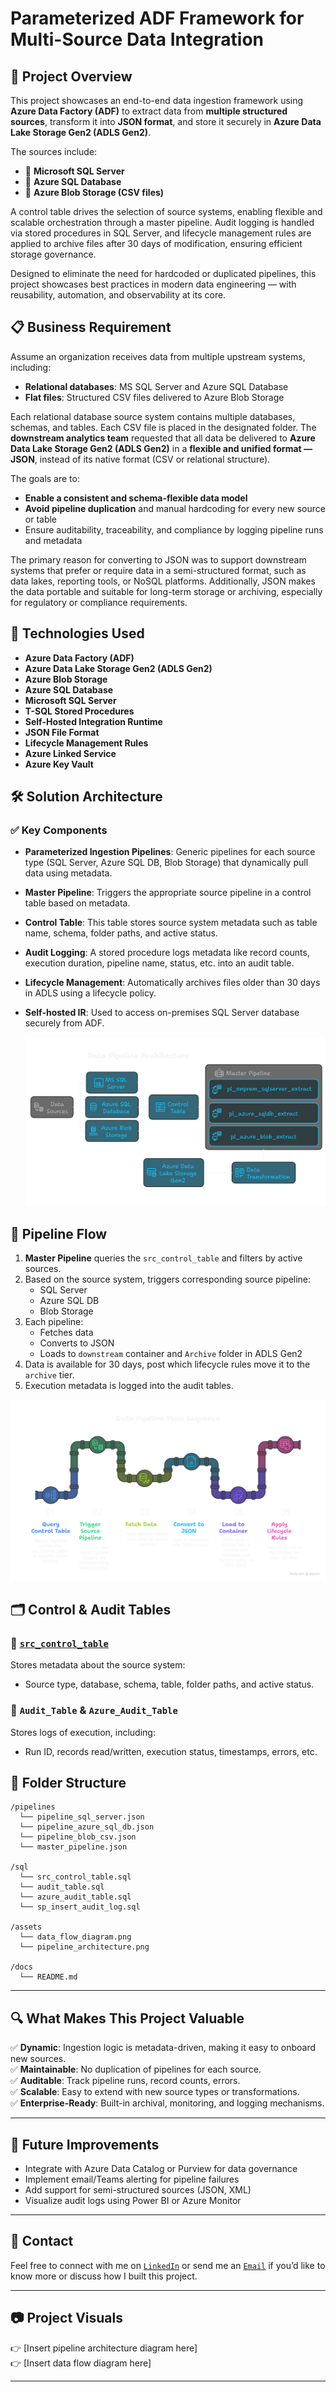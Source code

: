 # Parameterized ADF Framework for Multi-Source Data Integration

## 📌 Project Overview

This project showcases an end-to-end data ingestion framework using **Azure Data Factory (ADF)** to extract data from **multiple structured sources**, transform it into **JSON format**, and store it securely in **Azure Data Lake Storage Gen2 (ADLS Gen2)**. 

The sources include:

- 💾 **Microsoft SQL Server**
- 🧮 **Azure SQL Database**
- 📁 **Azure Blob Storage (CSV files)**

A control table drives the selection of source systems, enabling flexible and scalable orchestration through a master pipeline. Audit logging is handled via stored procedures in SQL Server, and lifecycle management rules are applied to archive files after 30 days of modification, ensuring efficient storage governance.

Designed to eliminate the need for hardcoded or duplicated pipelines, this project showcases best practices in modern data engineering — with reusability, automation, and observability at its core.

## 📋 Business Requirement

Assume an organization receives data from multiple upstream systems, including:

- **Relational databases**: MS SQL Server and Azure SQL Database  
- **Flat files**: Structured CSV files delivered to Azure Blob Storage

Each relational database source system contains multiple databases, schemas, and tables. Each CSV file is placed in the designated folder. The **downstream analytics team** requested that all data be delivered to **Azure Data Lake Storage Gen2 (ADLS Gen2)** in a **flexible and unified format — JSON**, instead of its native format (CSV or relational structure).  

The goals are to:

- **Enable a consistent and schema-flexible data model**   
- **Avoid pipeline duplication** and manual hardcoding for every new source or table  
- Ensure auditability, traceability, and compliance by logging pipeline runs and metadata

The primary reason for converting to JSON was to support downstream systems that prefer or require data in a semi-structured format, such as data lakes, reporting tools, or NoSQL platforms. Additionally, JSON makes the data portable and suitable for long-term storage or archiving, especially for regulatory or compliance requirements.

## 🧾 Technologies Used

- **Azure Data Factory (ADF)**
- **Azure Data Lake Storage Gen2 (ADLS Gen2)**
- **Azure Blob Storage**
- **Azure SQL Database**
- **Microsoft SQL Server**
- **T-SQL Stored Procedures**
- **Self-Hosted Integration Runtime**
- **JSON File Format**
- **Lifecycle Management Rules**
- **Azure Linked Service**
- **Azure Key Vault**

## 🛠️ Solution Architecture

### ✅ Key Components
- **Parameterized Ingestion Pipelines**: Generic pipelines for each source type (SQL Server, Azure SQL DB, Blob Storage) that dynamically pull data using metadata.
- **Master Pipeline**: Triggers the appropriate source pipeline in a control table based on metadata.
- **Control Table**: This table stores source system metadata such as table name, schema, folder paths, and active status.
- **Audit Logging**: A stored procedure logs metadata like record counts, execution duration, pipeline name, status, etc. into an audit table.
- **Lifecycle Management**: Automatically archives files older than 30 days in ADLS using a lifecycle policy.
- **Self-hosted IR**: Used to access on-premises SQL Server database securely from ADF.

  ![Data Flow](Images/Framework_Architecture.png)

## 🔄 Pipeline Flow

1. **Master Pipeline** queries the `src_control_table` and filters by active sources.
2. Based on the source system, triggers corresponding source pipeline:
   - SQL Server
   - Azure SQL DB
   - Blob Storage
3. Each pipeline:
   - Fetches data
   - Converts to JSON
   - Loads to `downstream` container and `Archive` folder in ADLS Gen2
4. Data is available for 30 days, post which lifecycle rules move it to the `archive` tier.
5. Execution metadata is logged into the audit tables.

![Data Flow Diagram](Images/Pipeline_Flow.png)

## 🗂️ Control & Audit Tables

### 🔧 [`src_control_table`](Images/Data_Flow.png)
Stores metadata about the source system:
- Source type, database, schema, table, folder paths, and active status.

### 🧾 `Audit_Table` & `Azure_Audit_Table`
Stores logs of execution, including:
- Run ID, records read/written, execution status, timestamps, errors, etc.


## 📂 Folder Structure

```
/pipelines
  └── pipeline_sql_server.json
  └── pipeline_azure_sql_db.json
  └── pipeline_blob_csv.json
  └── master_pipeline.json

/sql
  └── src_control_table.sql
  └── audit_table.sql
  └── azure_audit_table.sql
  └── sp_insert_audit_log.sql

/assets
  └── data_flow_diagram.png
  └── pipeline_architecture.png

/docs
  └── README.md
```



---

## 🔍 What Makes This Project Valuable

✅ **Dynamic**: Ingestion logic is metadata-driven, making it easy to onboard new sources.  
✅ **Maintainable**: No duplication of pipelines for each source.  
✅ **Auditable**: Track pipeline runs, record counts, errors.  
✅ **Scalable**: Easy to extend with new source types or transformations.  
✅ **Enterprise-Ready**: Built-in archival, monitoring, and logging mechanisms.

---

## 📌 Future Improvements

- Integrate with Azure Data Catalog or Purview for data governance
- Implement email/Teams alerting for pipeline failures
- Add support for semi-structured sources (JSON, XML)
- Visualize audit logs using Power BI or Azure Monitor

---

## 📣 Contact

Feel free to connect with me on [`LinkedIn`](https://www.linkedin.com/in/madalanaveen) or send me an [`Email`](madalanaveen9@gmail.com) if you’d like to know more or discuss how I built this project.

---

## 📷 Project Visuals

👉 [Insert pipeline architecture diagram here]  
👉 [Insert data flow diagram here]

---
